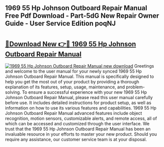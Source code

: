 ## 1969 55 Hp Johnson Outboard Repair Manual Free Pdf Download - Part-5dG New Repair Owner Guide - User Service Edition poqNJ

# <h2><a href="http://bc47871.oget.top/?id=1969+55+Hp+Johnson+Outboard+Repair+Manual">🔗Download New 👉🔴 1969 55 Hp Johnson Outboard Repair Manual</a></h2>

[![1969 55 Hp Johnson Outboard Repair Manual new download](https://i.imgur.com/5g1atiW.png)](http://bc47871.oget.top/?id=1969+55+Hp+Johnson+Outboard+Repair+Manual)
Greetings and welcome to the user manual for your newly synced 1969 55 Hp Johnson Outboard Repair Manual. This manual is specifically designed to help you get the most out of your product by providing a thorough explanation of its features, setup, usage, maintenance, and problem-solving. To ensure a successful experience with your new 1969 55 Hp Johnson Outboard Repair Manual, please read this user manual carefully before use. It includes detailed instructions for product setup, as well as information on how to use its various features and capabilities. 1969 55 Hp Johnson Outboard Repair Manual advanced features include object recognition, motion sensors, customizable alerts, and remote access, all of which can be accessed and customized through the user interface. We trust that the 1969 55 Hp Johnson Outboard Repair Manual has been an invaluable resource in your efforts to master your new product. Should you require any assistance, our customer service team is at your disposal.
